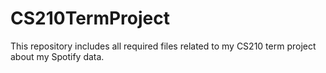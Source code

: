 # CS210TermProject
This repository includes all required files related to my CS210 term project about my Spotify data.
